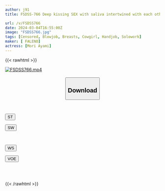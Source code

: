```yaml
---
author: j91
title: FSDSS-766 Deep kissing SEX with saliva intertwined with each other while making rich kissing sounds Ayami Mori

url: /v/FSDSS766
date: 2024-03-04T16:55:00Z
image: "FSDSS766.jpg"
tags: [Censored, Blowjob, Breasts, Cowgirl, Handjob, Solowork]
maker: [ FALENO]
actress: [Mori Ayami]
---
```



{{< rawhtml >}}

<div class="video" data-videoid="Gbae7AmLzYH1krz">
    <a href="javascript:;">
        <img src="/v/FSDSS766/FSDSS766.jpg" width="WIDTH" height="HEIGHT" alt="FSDSS766.mp4" loading="lazy">
    </a>
</div>

<script type="text/javascript" src="https://j91.asia/asset/on-demand-st.js"></script>

<br>
  <link rel="stylesheet" href="https://j91.asia/asset/bs5.css">
  
  <center>
  <button class="btn btn-primary" type="button" data-bs-toggle="collapse" data-bs-target=".multi-collapse" aria-expanded="false" aria-controls="multiCollapseExample1 multiCollapseExample2"><h2>Download</h2></button></center>
</p>
<div class="row">
  <div class="col">
    <div class="collapse multi-collapse" id="multiCollapseExample1">
      <div class="card card-body">
	      	      <br>
<div class="buttons">  
<p><a href="https://streamtape.to/v/Gbae7AmLzYH1krz" target="_blank"><button class="btn-hover color-3"><i class="fa fa-download"></i> ST</button></a></p>
<p><a href="https://cdnwish.com/uogvgzrbqkv4" target="_blank"><button class="btn-hover color-2"><i class="fa fa-download"></i> SW</button></a></p></div>
    </div>
  </div>
</div>
  <div class="col">
    <div class="collapse multi-collapse" id="multiCollapseExample2">
      <div class="card card-body">
	      <br>
<div class="buttons">
<p><a href="https://wolfstream.tv/2pbxeaku7kjv"><button class="btn-hover color-9"><i class="fa fa-download"></i> WS</button></a></p>
<p><a href="https://voe.sx/vwyvkythkle2"><button class="btn-hover color-8"><i class="fa fa-download"></i> VOE</button></a></p></div>
<br><br>
      </div>
    </div>
  </div>
</div>

{{< /rawhtml >}}